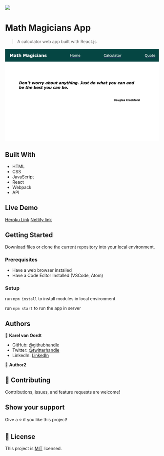 ![](https://img.shields.io/badge/Microverse-blueviolet)

# Math Magicians App

> A calculator web app built with React.js

![screenshot](./screenshot-calc.png)

## Built With

- HTML
- CSS
- JavaScript
- React
- Webpack
- API


## Live Demo

[Heroku Link](https://math-magicians-karelvanoordt.herokuapp.com/)
[Netlify link](https://github.com/karelvanoordt)

## Getting Started

Download files or clone the current repository into your local environment.

### Prerequisites

- Have a web browser installed
- Have a Code Editor Installed (VSCode, Atom)

### Setup

run `npm install` to install modules in local environment

run `npm start` to run the app in server


## Authors

👤 **Karel van Oordt**

- GitHub: [@githubhandle](https://github.com/karelvanoordt)
- Twitter: [@twitterhandle](https://twitter.com/karelvanoordtEN)
- LinkedIn: [LinkedIn](https://linkedin.com/in/karelvanoordt)

👤 **Author2**

## 🤝 Contributing

Contributions, issues, and feature requests are welcome!

## Show your support

Give a ⭐️ if you like this project!

## 📝 License

This project is [MIT](./MIT.md) licensed.
